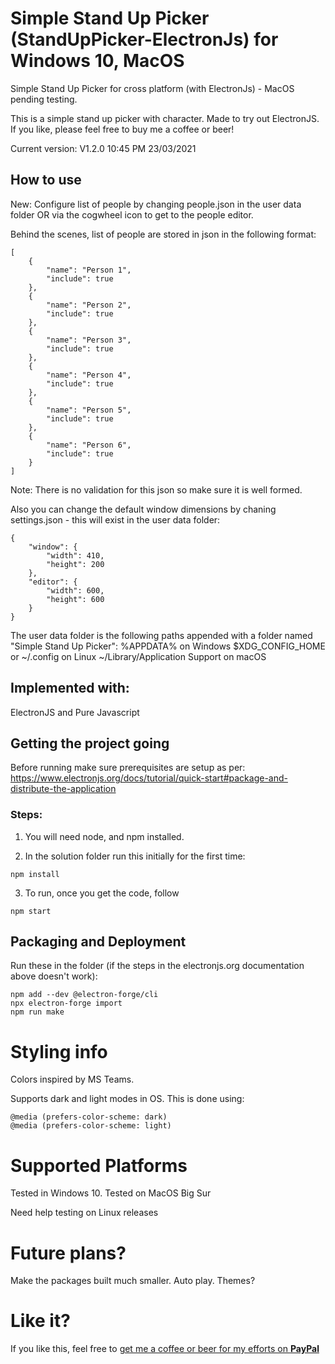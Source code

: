 # Simple Stand Up Picker (StandUpPicker-ElectronJs) for Windows 10, MacOS 
Simple Stand Up Picker for cross platform (with ElectronJs) - MacOS pending testing.

This is a simple stand up picker with character. Made to try out ElectronJS. If you like, please feel free to buy me a coffee or beer!

Current version: V1.2.0 10:45 PM 23/03/2021

## How to use
New: Configure list of people by changing people.json in the user data folder OR via the cogwheel icon to get to the people editor.

Behind the scenes, list of people are stored in json in the following format:
```
[
    {
        "name": "Person 1",
        "include": true
    },
    {
        "name": "Person 2",
        "include": true
    },
    {
        "name": "Person 3",
        "include": true
    },
    {
        "name": "Person 4",
        "include": true
    },
    {
        "name": "Person 5",
        "include": true
    },
    {
        "name": "Person 6",
        "include": true
    }
]
```
Note: There is no validation for this json so make sure it is well formed.

Also you can change the default window dimensions by chaning settings.json - this will exist in the user data folder:
```
{
    "window": {
        "width": 410,
        "height": 200
    },
    "editor": {
        "width": 600,
        "height": 600
    }
}
```

The user data folder is the following paths appended with a folder named "Simple Stand Up Picker":
%APPDATA% on Windows
$XDG_CONFIG_HOME or ~/.config on Linux
~/Library/Application Support on macOS

## Implemented with:
ElectronJS and Pure Javascript 

## Getting the project going
Before running make sure prerequisites are setup as per: https://www.electronjs.org/docs/tutorial/quick-start#package-and-distribute-the-application

### Steps:
1. You will need node, and npm installed.

2. In the solution folder run this initially for the first time:
```
npm install 
```

3. To run, once you get the code, follow
```
npm start
```

## Packaging and Deployment
Run these in the folder (if the steps in the electronjs.org documentation above doesn't work):
```
npm add --dev @electron-forge/cli
npx electron-forge import
npm run make
```

# Styling info
Colors inspired by MS Teams.

Supports dark and light modes in OS. This is done using:
```
@media (prefers-color-scheme: dark) 
@media (prefers-color-scheme: light) 
```

# Supported Platforms
Tested in Windows 10. 
Tested on MacOS Big Sur

Need help testing on Linux releases

# Future plans?
Make the packages built much smaller. 
Auto play.
Themes?


# Like it? 
If you like this, feel free to <a href="https://www.paypal.com/donate?business=M395WAJHGLHCN&item_name=Simple+Stand+up+picker&currency_code=AUD">get me a coffee or beer for my efforts on <b>PayPal</b></a>


